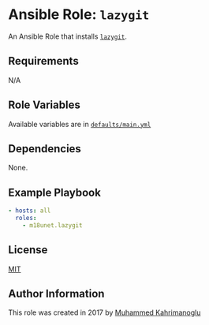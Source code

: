 # Ansible Role: `lazygit`

An Ansible Role that installs [`lazygit`](https://github.com/jesseduffield/lazygit).

## Requirements

N/A

## Role Variables

Available variables are in [`defaults/main.yml`](defaults/main.yml)

## Dependencies

None.

## Example Playbook

```yaml
- hosts: all
  roles:
    - m18unet.lazygit
```

## License

[MIT](LICENSE)

## Author Information

This role was created in 2017 by [Muhammed Kahrimanoglu](https://www.m18u.net)
